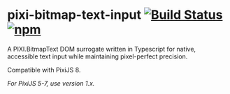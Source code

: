 # pixi-bitmap-text-input [![Build Status](https://github.com/JakeHaitsma/pixi-bitmap-text-input/actions/workflows/ci.yml/badge.svg)](https://github.com/JakeHaitsma/pixi-bitmap-text-input/actions/workflows/ci.yml) [![npm](https://img.shields.io/badge/npm-pixi–bitmap–text–input-orange)](https://www.npmjs.com/package/pixi-bitmap-text-input)

A PIXI.BitmapText DOM surrogate written in Typescript for native, accessible text input while maintaining pixel-perfect precision.

Compatible with PixiJS 8.

_For PixiJS 5-7, use version 1.x._

